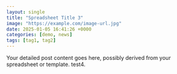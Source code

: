 ```yaml
---
layout: single
title: "Spreadsheet Title 3"
image: "https://example.com/image-url.jpg"
date: 2025-01-05 16:41:26 +0000
categories: [demo, news]
tags: [tag1, tag2]
---
```


Your detailed post content goes here, possibly derived from your spreadsheet or template. test4.